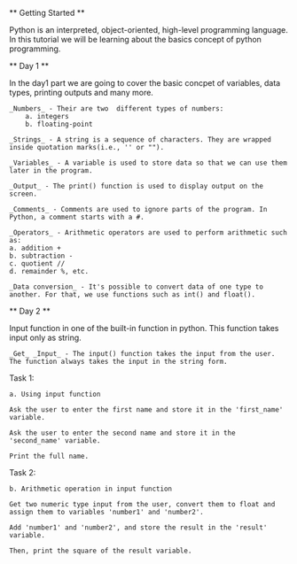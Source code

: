 ** Getting Started **

Python is an interpreted, object-oriented, high-level programming language. In this tutorial we will be learning about the basics concept of python programming. 

** Day 1 **

In the day1 part we are going to cover the basic concpet of variables, data types, printing outputs and many more.

    _Numbers_ - Their are two  different types of numbers: 
        a. integers 
        b. floating-point
    
    _Strings_ - A string is a sequence of characters. They are wrapped inside quotation marks(i.e., '' or "").
    
    _Variables_ - A variable is used to store data so that we can use them later in the program.
    
    _Output_ - The print() function is used to display output on the screen.
    
    _Comments_ - Comments are used to ignore parts of the program. In Python, a comment starts with a #.
    
    _Operators_ - Arithmetic operators are used to perform arithmetic such as:
    a. addition +
    b. subtraction -
    c. quotient //
    d. remainder %, etc.
    
    _Data conversion_ - It's possible to convert data of one type to another. For that, we use functions such as int() and float().
    
    
** Day 2 **

Input function in one of the built-in function in python. This function takes input only as string.

    _Get_ _Input_ - The input() function takes the input from the user. The function always takes the input in the string form.


Task 1:

    a. Using input function
       
    Ask the user to enter the first name and store it in the 'first_name' variable.
    
    Ask the user to enter the second name and store it in the 'second_name' variable.
    
    Print the full name.


Task 2:

    b. Arithmetic operation in input function

    Get two numeric type input from the user, convert them to float and assign them to variables 'number1' and 'number2'.
    
    Add 'number1' and 'number2', and store the result in the 'result' variable.
    
    Then, print the square of the result variable.

